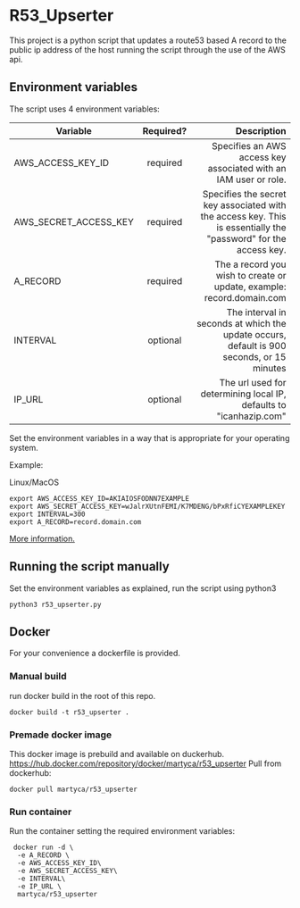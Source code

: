 # R53_Upserter
This project is a python script that updates a route53 based A record to the public ip address of the host running the script through the use of the AWS api.

## Environment variables
The script uses 4 environment variables:

| Variable              | Required?     | Description|
| -------------         |:-------------:| -----:|
| AWS_ACCESS_KEY_ID     | required      | Specifies an AWS access key associated with an IAM user or role. |
| AWS_SECRET_ACCESS_KEY | required      | Specifies the secret key associated with the access key. This is essentially the "password" for the access key. |
| A_RECORD              | required      | The a record you wish to create or update, example: record.domain.com |
| INTERVAL              | optional      | The interval in seconds at which the update occurs, default is 900 seconds, or 15 minutes |
| IP_URL              | optional      | The url used for determining local IP, defaults to "icanhazip.com"|

Set the environment variables in a way that is appropriate for your operating system.

Example:

Linux/MacOS
```shell
export AWS_ACCESS_KEY_ID=AKIAIOSFODNN7EXAMPLE
export AWS_SECRET_ACCESS_KEY=wJalrXUtnFEMI/K7MDENG/bPxRfiCYEXAMPLEKEY
export INTERVAL=300
export A_RECORD=record.domain.com
```
[More information.](https://docs.aws.amazon.com/cli/latest/userguide/cli-configure-envvars.html)

## Running the script manually
Set the environment variables as explained, run the script using python3
```shell
python3 r53_upserter.py
```

## Docker
For your convenience a dockerfile is provided.
### Manual build
run docker build in the root of this repo.
```shell
docker build -t r53_upserter .
```
### Premade docker image
This docker image is prebuild and available on duckerhub.
https://hub.docker.com/repository/docker/martyca/r53_upserter
Pull from dockerhub:
```shell
docker pull martyca/r53_upserter
```
### Run container
Run the container setting the required environment variables:
```shell
 docker run -d \
  -e A_RECORD \
  -e AWS_ACCESS_KEY_ID\
  -e AWS_SECRET_ACCESS_KEY\
  -e INTERVAL\
  -e IP_URL \
  martyca/r53_upserter
 ```